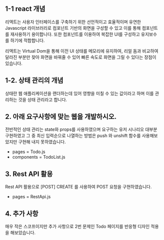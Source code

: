 ## 1-1 react 개념

리액트는 사용자 인터페이스를 구축하기 위한 선언적이고 효율적이며 유연한 Javascript 라이브러리로 컴포넌트 기반의 화면을 구성할 수 있고 이를 통해 컴포넌트를 재사용하기 용이합니다. 또한 컴포넌트를 이용하여 복잡한 UI를 구성하고 유지보수를 하기에 적합합니다.

리액트는 Virtual Dom을 통해 이전 UI 상태를 메모리에 유지하여, 리얼 돔과 비교하여 달라진 부분만 찾아 화면을 바꿔줄 수 있어 빠른 속도로 화면을 그릴 수 있다는 장점이 있습니다.

## 1-2. 상태 관리의 개념

상태란 웹 애플리케이션을 랜더하는데 있어 영향을 미칠 수 있는 값이라고 하며 이를 관리하는 것을 상태 관리라고 합니다.

## 2. 아래 요구사항에 맞는 웹을 개발하시오.

전반적인 상태 관리는 state와 props를 사용하였으며 요구하는 유저 시나리오 대부분 구현하였고 그 중 최신 입력순으로 나열하는 방법은 push 와 unshift 함수를 사용해보았지만 구현해 내지 못하였습니다.

- pages = Todo.js
- components = TodoList.js

## 3. Rest API 활용

Rest API 활용으로 [POST] CREATE 를 사용하여 POST 요청을 구현하였습니다.

- pages = RestApi.js

## 4. 추가 사항

매우 작은 스코프이지만 추가 사항으로 2번 문제인 Todo 페이지를 반응형 디자인 적용을 해보았습니다.
